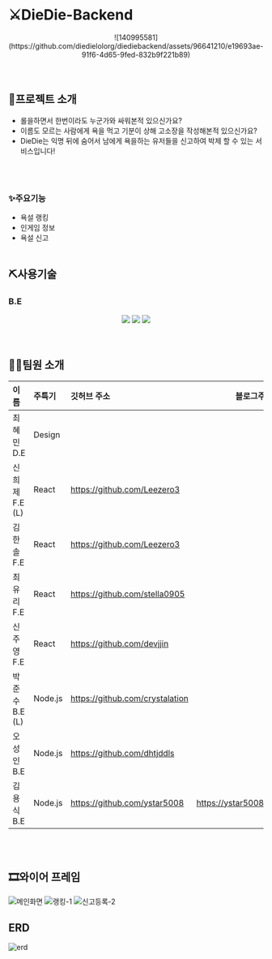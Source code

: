 # ⚔DieDie-Backend
<div align=center>
![140995581](https://github.com/diedielolorg/diediebackend/assets/96641210/e19693ae-91f6-4d65-9fed-832b9f221b89)
</div>
</br>
</br>

## 🎯프로젝트 소개

- 롤을하면서 한번이라도 누군가와 싸워본적 있으신가요?
- 이름도 모르는 사람에게 욕을 먹고 기분이 상해 고소장을 작성해본적 있으신가요?
- DieDie는 익명 뒤에 숨어서 남에게 욕을하는 유저들을 신고하여 박제 할 수 있는 서비스입니다!
</br>
</br>

### ✨주요기능

- 욕설 랭킹
- 인게임 정보
- 욕설 신고
  </br>
  </br>

## ⛏사용기술

  
### B.E
<div align="center">
<img src="https://img.shields.io/badge/nestjs-E0234E?style=for-the-badge&logo=mysql&logoColor=white">
<img src="https://img.shields.io/badge/typeform-262627?style=for-the-badge&logo=mysql&logoColor=white">
<img src="https://img.shields.io/badge/typescript-3178C6?style=for-the-badge&logo=mysql&logoColor=white">
</div>
</br>
</br>

## 👩‍⚕️팀원 소개

| 이름           | 주특기  | 깃허브 주소                     | 블로그주소                     |
| :------------- | :------ | :------------------------------ | ------------------------------ |
| 최혜민 D.E     | Design  |                                 |
| 신희제 F.E (L) | React   | https://github.com/Leezero3     |
| 김한솔 F.E     | React   | https://github.com/Leezero3     |
| 최유리 F.E     | React   | https://github.com/stella0905   |
| 신주영 F.E     | React   | https://github.com/devjjin      |
| 박준수 B.E (L) | Node.js | https://github.com/crystalation |
| 오성인 B.E     | Node.js | https://github.com/dhtjddls     |
| 김용식 B.E     | Node.js | https://github.com/ystar5008    | https://ystar5008.tistory.com/ |

</br>
</br>

## 🎞와이어 프레임
![메인화면](https://github.com/diedielolorg/diediebackend/assets/96641210/eb90ca94-11af-49d8-84b2-44995ab5eea7)
![랭킹-1](https://github.com/diedielolorg/diediebackend/assets/96641210/4dc6b221-3689-4fa6-a615-27c5e6e57ca9)
![신고등록-2](https://github.com/diedielolorg/diediebackend/assets/96641210/a1aea5cf-adc9-4b7b-b9fb-638aa06bff11)


## ERD

![erd](https://github.com/diedielolorg/diediebackend/assets/96641210/c2514346-3475-44d0-9d16-619abec6daad)
